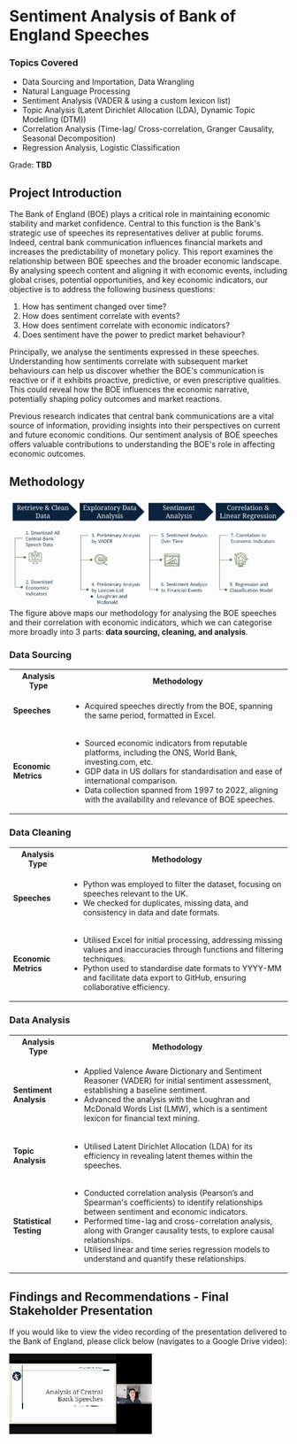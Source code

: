 <h1>Sentiment Analysis of Bank of England Speeches</h1>
  <h3> Topics Covered</h3>
  
   * Data Sourcing and Importation, Data Wrangling
   * Natural Language Processing
   * Sentiment Analysis (VADER & using a custom lexicon list)
   * Topic Analysis (Latent Dirichlet Allocation (LDA), Dynamic Topic Modelling (DTM))
   *  Correlation Analysis (Time-lag/ Cross-correlation, Granger Causality, Seasonal Decomposition)
   *  Regression Analysis, Logistic Classification

Grade: __TBD__

<h2>Project Introduction</h2> 
  <p>
The Bank of England (BOE) plays a critical role in maintaining economic stability and market confidence. Central to this function is the Bank's strategic use of speeches its representatives deliver at public forums. Indeed, central bank communication influences financial markets and increases the predictability of monetary policy. 
This report examines the relationship between BOE speeches and the broader economic landscape. By analysing speech content and aligning it with economic events, including global crises, potential opportunities, and key economic indicators, our objective is to address the following business questions:
    
1. How has sentiment changed over time? 
2. How does sentiment correlate with events? 
3. How does sentiment correlate with economic indicators?
4. Does sentiment have the power to predict market behaviour?

Principally, we analyse the sentiments expressed in these speeches. Understanding how sentiments correlate with subsequent market behaviours can help us discover whether the BOE's communication is reactive or if it exhibits proactive, predictive, or even prescriptive qualities. This could reveal how the BOE influences the economic narrative, potentially shaping policy outcomes and market reactions. 

Previous research indicates that central bank communications are a vital source of information, providing insights into their perspectives on current and future economic conditions. Our sentiment analysis of BOE speeches offers valuable contributions to understanding the BOE's role in affecting economic outcomes.

<h2>Methodology</h2> 

![image](Figures/Methodology1.png)
The figure above maps our methodology for analysing the BOE speeches and their correlation with economic indicators, which we can categorise more broadly into 3 parts: __data sourcing, cleaning, and analysis__. 

<h3>Data Sourcing</h3>
<table>
  <tr>
    <th>Analysis Type</th>
    <th>Methodology</th>
  </tr>
  <tr>
    <td><strong>Speeches</strong></td>
    <td>
      <ul>
        <li>Acquired speeches directly from the BOE, spanning the same period, formatted in Excel.</li>
      </ul>
    </td>
  </tr>
  <tr>
    <td><strong>Economic Metrics</strong></td>
    <td>
      <ul>
        <li>Sourced economic indicators from reputable platforms, including the ONS, World Bank, investing.com, etc.</li>
        <li>GDP data in US dollars for standardisation and ease of international comparison.</li>
        <li>Data collection spanned from 1997 to 2022, aligning with the availability and relevance of BOE speeches.</li>
      </ul>
    </td>
  </tr>
</table>

<h3>Data Cleaning</h3>
<table>
  <tr>
    <th>Analysis Type</th>
    <th>Methodology</th>
  </tr>
  <tr>
    <td><strong>Speeches</strong></td>
    <td>
      <ul>
        <li>Python was employed to filter the dataset, focusing on speeches relevant to the UK.</li>
        <li>We checked for duplicates, missing data, and consistency in data and date formats.</li>
      </ul>
    </td>
  </tr>
  <tr>
    <td><strong>Economic Metrics</strong></td>
    <td>
      <ul>
        <li>Utilised Excel for initial processing, addressing missing values and inaccuracies through functions and filtering techniques.</li>
        <li>Python used to standardise date formats to YYYY-MM and facilitate data export to GitHub, ensuring collaborative efficiency.</li>
      </ul>
    </td>
  </tr>
</table>

<h3>Data Analysis</h3>
<table>
  <tr>
    <th>Analysis Type</th>
    <th>Methodology</th>
  </tr>
  <tr>
    <td><strong>Sentiment Analysis</strong></td>
    <td>
      <ul>
        <li>Applied Valence Aware Dictionary and Sentiment Reasoner (VADER) for initial sentiment assessment, establishing a baseline sentiment.</li>
        <li>Advanced the analysis with the Loughran and McDonald Words List (LMW), which is a sentiment lexicon for financial text mining.</li>
      </ul>
    </td>
  </tr>
  <tr>
    <td><strong>Topic Analysis</strong></td>
    <td>
      <ul>
        <li>Utilised Latent Dirichlet Allocation (LDA) for its efficiency in revealing latent themes within the speeches.</li>
      </ul>
    </td>
  </tr>
  <tr>
    <td><strong>Statistical Testing</strong></td>
    <td>
      <ul>
        <li>Conducted correlation analysis (Pearson’s and Spearman's coefficients) to identify relationships between sentiment and economic indicators.</li>
        <li>Performed time-lag and cross-correlation analysis, along with Granger causality tests, to explore causal relationships.</li>
        <li>Utilised linear and time series regression models to understand and quantify these relationships.</li>
      </ul>
    </td>
  </tr>
</table>


<h2>Findings and Recommendations - Final Stakeholder Presentation</h2> 

If you would like to view the video recording of the presentation delivered to the Bank of England, please click below (navigates to a Google Drive video): 

<a href="https://drive.google.com/file/d/1agBjYtLJ-edNxAbBZ2sRzHiQWthENQOh/view?usp=sharing">
  <img src="Figures/BOE.gif" alt="BOE Analysis GIF">
</a>

